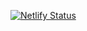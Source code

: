 [![Netlify Status](https://api.netlify.com/api/v1/badges/0eb4c9a2-7164-46b1-a900-a89485941c7e/deploy-status)](https://app.netlify.com/sites/110416/deploys)

